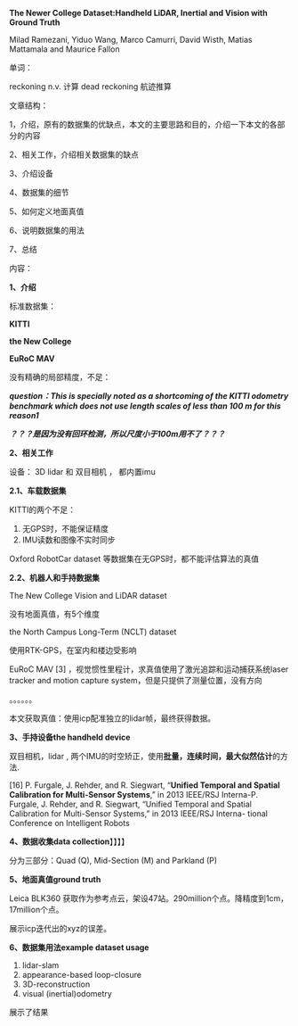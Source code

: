**The Newer College Dataset:Handheld LiDAR, Inertial and Vision with Ground Truth**

Milad Ramezani, Yiduo Wang, Marco Camurri, David Wisth, Matias Mattamala and Maurice Fallon

单词：

reckoning n.v. 计算 	dead reckoning 航迹推算





文章结构：

1，介绍，原有的数据集的优缺点，本文的主要思路和目的，介绍一下本文的各部分的内容

2、相关工作，介绍相关数据集的缺点

3、介绍设备

4、数据集的细节

5、如何定义地面真值

6、说明数据集的用法

7、总结





内容：

**1、介绍**

标准数据集：

**KITTI** 

**the New College** 

**EuRoC MAV**

没有精确的局部精度，不足：

***question：This is specially noted as a shortcoming of the KITTI odometry benchmark which does not use length scales of less than 100 m for this reason1***

***？？？是因为没有回环检测，所以尺度小于100m用不了？？？***



**2、相关工作**

设备： 3D lidar  和 双目相机 ， 都内置imu

**2.1、车载数据集**

KITTI的两个不足：

1. 无GPS时，不能保证精度
2. IMU读数和图像不实时同步

Oxford RobotCar dataset 等数据集在无GPS时，都不能评估算法的真值

**2.2、机器人和手持数据集**

The New College Vision and LiDAR dataset

没有地面真值，有5个维度

the North Campus Long-Term (NCLT) dataset

使用RTK-GPS，在室内和楼边受影响

EuRoC MAV [3] ，视觉惯性里程计，求真值使用了激光追踪和运动捕获系统laser tracker and motion capture system，但是只提供了测量位置，没有方向

。。。。。。

本文获取真值：使用icp配准独立的lidar帧，最终获得数据。





**3、手持设备the handheld device**

双目相机，lidar , 两个IMU的时空矫正，使用**批量，连续时间，最大似然估计**的方法.

[16] P. Furgale, J. Rehder, and R. Siegwart, “**Unified Temporal and Spatial Calibration for Multi-Sensor Systems**,” in 2013 IEEE/RSJ Interna-P. Furgale, J. Rehder, and R. Siegwart, “Unified Temporal and Spatial Calibration for Multi-Sensor Systems,” in 2013 IEEE/RSJ Interna- tional Conference on Intelligent Robots

**4、数据收集data collection**】】】】

分为三部分：Quad (Q), Mid-Section (M) and Parkland (P)



**5、地面真值ground truth**

Leica BLK360 获取作为参考点云，架设47站。290million个点。降精度到1cm，17million个点。

展示icp迭代出的xyz的误差。



**6、数据集用法example dataset usage**

1. lidar-slam 
2. appearance-based loop-closure
3. 3D-reconstruction
4. visual (inertial)odometry

展示了结果















